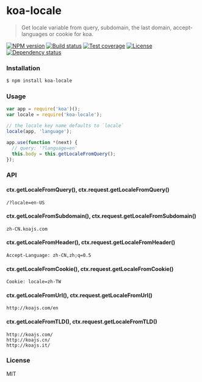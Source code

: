 # koa-locale

> Get locale variable from query, subdomain, the last domain, accept-languages or cookie for koa.

[![NPM version][npm-img]][npm-url]
[![Build status][travis-img]][travis-url]
[![Test coverage][coveralls-img]][coveralls-url]
[![License][license-img]][license-url]
[![Dependency status][david-img]][david-url]

### Installation

```bash
$ npm install koa-locale
```

### Usage

```js
var app = require('koa')();
var locale = require('koa-locale');

// the locale key name defaults to `locale`
locale(app, 'language');

app.use(function *(next) {
  // query: '?language=en'
  this.body = this.getLocaleFromQuery();
});
```

### API

#### ctx.getLocaleFromQuery(), ctx.request.getLocaleFromQuery()

```
/?locale=en-US
```

#### ctx.getLocaleFromSubdomain(), ctx.request.getLocaleFromSubdomain()

```
zh-CN.koajs.com
```

#### ctx.getLocaleFromHeader(), ctx.request.getLocaleFromHeader()

```
Accept-Language: zh-CN,zh;q=0.5
```

#### ctx.getLocaleFromCookie(), ctx.request.getLocaleFromCookie()

```
Cookie: locale=zh-TW
```

#### ctx.getLocaleFromUrl(), ctx.request.getLocaleFromUrl()

```
http://koajs.com/en
```

#### ctx.getLocaleFromTLD(), ctx.request.getLocaleFromTLD()

```
http://koajs.com/
http://koajs.cn/
http://koajs.it/
```

### License

  MIT

[npm-img]: https://img.shields.io/npm/v/koa-locale.svg?style=flat-square
[npm-url]: https://npmjs.org/package/koa-locale
[travis-img]: https://img.shields.io/travis/koa-modules/locale.svg?style=flat-square
[travis-url]: https://travis-ci.org/koa-modules/locale
[coveralls-img]: https://img.shields.io/coveralls/koa-modules/locale.svg?style=flat-square
[coveralls-url]: https://coveralls.io/r/koa-modules/locale?branch=master
[license-img]: https://img.shields.io/badge/license-MIT-green.svg?style=flat-square
[license-url]: LICENSE
[david-img]: https://img.shields.io/david/koa-modules/locale.svg?style=flat-square
[david-url]: https://david-dm.org/koa-modules/locale
